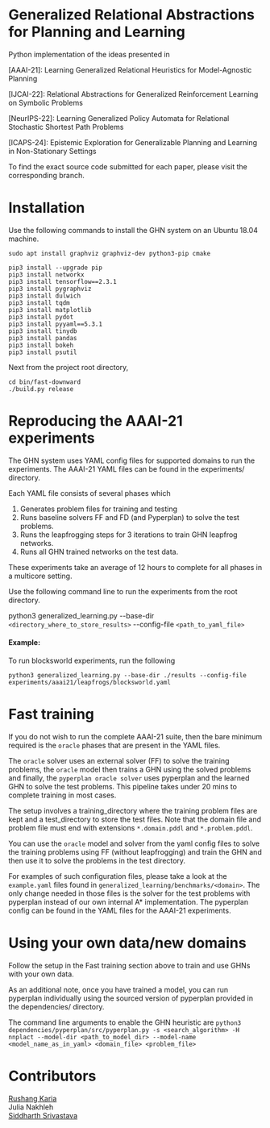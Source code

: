 # Generalized Relational Abstractions for Planning and Learning

Python implementation of the ideas presented in

[AAAI-21]: Learning Generalized Relational Heuristics for Model-Agnostic Planning

[IJCAI-22]: Relational Abstractions for Generalized Reinforcement Learning on Symbolic Problems

[NeurIPS-22]: Learning Generalized Policy Automata for Relational Stochastic Shortest Path Problems

[ICAPS-24]: Epistemic Exploration for Generalizable Planning and Learning in Non-Stationary Settings

To find the exact source code submitted for each paper, please visit the corresponding branch.

# Installation

Use the following commands to install the GHN system on an Ubuntu 18.04 machine.

    sudo apt install graphviz graphviz-dev python3-pip cmake

    pip3 install --upgrade pip
    pip3 install networkx
    pip3 install tensorflow==2.3.1
    pip3 install pygraphviz
    pip3 install dulwich
    pip3 install tqdm
    pip3 install matplotlib
    pip3 install pydot
    pip3 install pyyaml==5.3.1
    pip3 install tinydb
    pip3 install pandas
    pip3 install bokeh
    pip3 install psutil

Next from the project root directory,

    cd bin/fast-downward
    ./build.py release

# Reproducing the AAAI-21 experiments

The GHN system uses YAML config files for supported domains to run the experiments.
The AAAI-21 YAML files can be found in the experiments/ directory.

Each YAML file consists of several phases which

 1. Generates problem files for training and testing
 2. Runs baseline solvers FF and FD (and Pyperplan) to solve the test problems.
 3. Runs the leapfrogging steps for 3 iterations to train GHN leapfrog networks.
 4. Runs all GHN trained networks on the test data.

These experiments take an average of 12 hours to complete for all phases in a multicore setting.

Use the following command line to run the experiments from the root directory.

python3 generalized_learning.py --base-dir `<directory_where_to_store_results>` --config-file `<path_to_yaml_file>`

#### Example:

To run blocksworld experiments, run the following

`python3 generalized_learning.py --base-dir ./results --config-file experiments/aaai21/leapfrogs/blocksworld.yaml`

# Fast training

If you do not wish to run the complete AAAI-21 suite, then the bare minimum required is the `oracle` phases that are present in the YAML files.

The `oracle` solver uses an external solver (FF) to solve the training problems, the `oracle` model then trains a GHN using the solved problems and finally, the `pyperplan oracle solver` uses pyperplan and the learned GHN to solve the test problems. This pipeline takes under 20 mins to complete training in most cases.

The setup involves a training_directory where the training problem files are kept and a test_directory to store the test files. Note that the domain file and problem file must end with extensions `*.domain.pddl` and `*.problem.pddl`.

You can use the `oracle` model and solver from the yaml config files to solve the training problems using FF (without leapfrogging) and train the GHN and then use it to solve the problems in the test directory.

For examples of such configuration files, please take a look at the `example.yaml` files found in `generalized_learning/benchmarks/<domain>`.
The only change needed in those files is the solver for the test problems with pyperplan instead of our own internal A* implementation. The pyperplan config can be found in the YAML files for the AAAI-21 experiments.

# Using your own data/new domains
Follow the setup in the Fast training section above to train and use GHNs with your own data.

As an additional note, once you have trained a model, you can run pyperplan individually using the sourced version of pyperplan provided in the dependencies/ directory.

The command line arguments to enable the GHN heuristic are `python3 dependencies/pyperplan/src/pyperplan.py -s <search_algorithm> -H nnplact --model-dir <path_to_model_dir> --model-name <model_name_as_in_yaml> <domain_file> <problem_file>`

# Contributors
[Rushang Karia](https://rushangkaria.github.io) <br>
Julia Nakhleh <br>
[Siddharth Srivastava](https://siddharthsrivastava.net)
